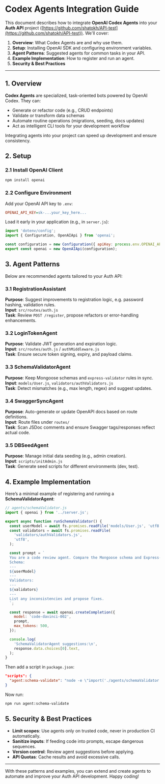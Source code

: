 # Codex Agents Integration Guide

This document describes how to integrate **OpenAI Codex Agents** into your **Auth API** project ([https://github.com/shatokh/API-test](https://github.com/shatokh/API-test)). We'll cover:

1. **Overview**: What Codex Agents are and why use them.
2. **Setup**: Installing OpenAI SDK and configuring environment variables.
3. **Agent Patterns**: Suggested agents for common tasks in your API.
4. **Example Implementation**: How to register and run an agent.
5. **Security & Best Practices**

---

## 1. Overview

**Codex Agents** are specialized, task-oriented bots powered by OpenAI Codex. They can:

- Generate or refactor code (e.g., CRUD endpoints)
- Validate or transform data schemas
- Automate routine operations (migrations, seeding, docs updates)
- Act as intelligent CLI tools for your development workflow

Integrating agents into your project can speed up development and ensure consistency.

## 2. Setup

### 2.1 Install OpenAI Client

```bash
npm install openai
```

### 2.2 Configure Environment

Add your OpenAI API key to `.env`:

```ini
OPENAI_API_KEY=sk-...your_key_here...
```

Load it early in your application (e.g., in `server.js`):

```js
import 'dotenv/config';
import { Configuration, OpenAIApi } from 'openai';

const configuration = new Configuration({ apiKey: process.env.OPENAI_API_KEY });
export const openai = new OpenAIApi(configuration);
```

## 3. Agent Patterns

Below are recommended agents tailored to your Auth API:

### 3.1 **RegistrationAssistant**

**Purpose**: Suggest improvements to registration logic, e.g. password hashing, validation rules.\
**Input**: `src/routes/auth.js`\
**Task**: Review `POST /register`, propose refactors or error-handling enhancements.

### 3.2 **LoginTokenAgent**

**Purpose**: Validate JWT generation and expiration logic.\
**Input**: `src/routes/auth.js` / `authMiddleware.js`\
**Task**: Ensure secure token signing, expiry, and payload claims.

### 3.3 **SchemaValidatorAgent**

**Purpose**: Keep Mongoose schemas and `express-validator` rules in sync.\
**Input**: `models/User.js`, `validators/authValidators.js`\
**Task**: Detect mismatches (e.g., max length, regex) and suggest updates.

### 3.4 **SwaggerSyncAgent**

**Purpose**: Auto-generate or update OpenAPI docs based on route definitions.\
**Input**: Route files under `routes/`\
**Task**: Scan JSDoc comments and ensure Swagger tags/responses reflect actual code.

### 3.5 **DBSeedAgent**

**Purpose**: Manage initial data seeding (e.g., admin creation).\
**Input**: `scripts/initAdmin.js`\
**Task**: Generate seed scripts for different environments (dev, test).

## 4. Example Implementation

Here’s a minimal example of registering and running a **SchemaValidatorAgent**:

```js
// agents/schemaValidator.js
import { openai } from '../server.js';

export async function runSchemaValidator() {
  const userModel = await fs.promises.readFile('models/User.js', 'utf8');
  const validators = await fs.promises.readFile(
    'validators/authValidators.js',
    'utf8',
  );

  const prompt = `
  You are a code review agent. Compare the Mongoose schema and Express-validator rules.
  Schema:
  ---
  ${userModel}
  ---
  Validators:
  ---
  ${validators}
  ---
  List any inconsistencies and propose fixes.
  `;

  const response = await openai.createCompletion({
    model: 'code-davinci-002',
    prompt,
    max_tokens: 500,
  });

  console.log(
    'SchemaValidatorAgent suggestions:\n',
    response.data.choices[0].text,
  );
}
```

Then add a script in `package.json`:

```json
"scripts": {
  "agent:schema-validate": "node -e \"import('./agents/schemaValidator.js').then(m=>m.runSchemaValidator())\""
}
```

Now run:

```bash
npm run agent:schema-validate
```

## 5. Security & Best Practices

- **Limit scopes**: Use agents only on trusted code, never in production CI automatically.
- **Sanitize inputs**: If feeding code into prompts, escape dangerous sequences.
- **Version control**: Review agent suggestions before applying.
- **API Quotas**: Cache results and avoid excessive calls.

---

With these patterns and examples, you can extend and create agents to automate and improve your Auth API development. Happy coding!

